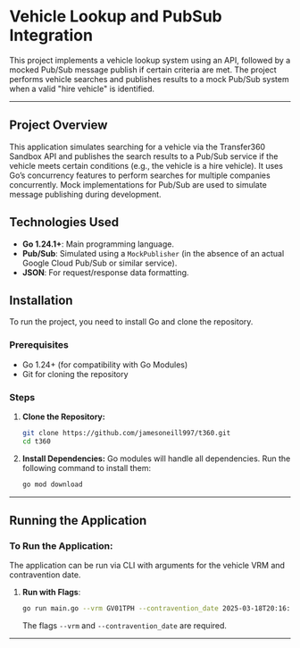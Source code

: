 
# Vehicle Lookup and PubSub Integration

This project implements a vehicle lookup system using an API, followed by a mocked Pub/Sub message publish if certain criteria are met. The project performs vehicle searches and publishes results to a mock Pub/Sub system when a valid "hire vehicle" is identified.

---

## Project Overview

This application simulates searching for a vehicle via the Transfer360 Sandbox API and publishes the search results to a Pub/Sub service if the vehicle meets certain conditions (e.g., the vehicle is a hire vehicle). It uses Go’s concurrency features to perform searches for multiple companies concurrently. Mock implementations for Pub/Sub are used to simulate message publishing during development.

## Technologies Used
- **Go 1.24.1+**: Main programming language.
- **Pub/Sub**: Simulated using a `MockPublisher` (in the absence of an actual Google Cloud Pub/Sub or similar service).
- **JSON**: For request/response data formatting.

## Installation

To run the project, you need to install Go and clone the repository.

### Prerequisites

- Go 1.24+ (for compatibility with Go Modules)
- Git for cloning the repository

### Steps

1. **Clone the Repository:**
   ```bash
   git clone https://github.com/jamesoneill997/t360.git
   cd t360
   ```

2. **Install Dependencies:**
   Go modules will handle all dependencies. Run the following command to install them:
   ```bash
   go mod download
   ```

---

## Running the Application

### To Run the Application:

The application can be run via CLI with arguments for the vehicle VRM and contravention date.

1. **Run with Flags**:
   ```bash
   go run main.go --vrm GV01TPH --contravention_date 2025-03-18T20:16:39.387Z
   ```

   The flags `--vrm` and `--contravention_date` are required.

---
